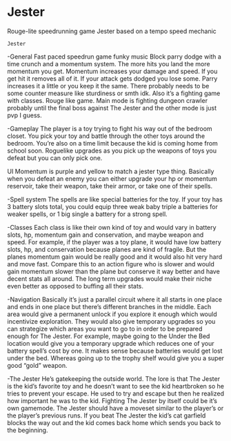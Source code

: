# Jester
Rouge-lite speedrunning game Jester based on a tempo speed mechanic


	Jester

-General
Fast paced speedrun game funky music Block parry dodge with a time crunch and a momentum system. The more hits you land the more momentum you get. Momentum increases your damage and speed. If you get hit it removes all of it. If your attack gets dodged you lose some. Parry increases it a little or you keep it the same. There probably needs to be some counter measure like sturdiness or smth idk. Also it’s a fighting game with classes. Rouge like game. Main mode is fighting dungeon crawler probably until the final boss against The Jester and the other mode is just pvp I guess.

-Gameplay
The player is a toy trying to fight his way out of the bedroom closet. You pick your toy and battle through the other toys around the bedroom. You’re also on a time limit because the kid is coming home from school soon. Roguelike upgrades as you pick up the weapons of toys you defeat but you can only pick one. 

UI 
Momentum is purple and yellow to match a jester type thing.
Basically when you defeat an enemy you can either upgrade your hp or momentum reservoir, take their weapon, take their armor, or take one of their spells.

-Spell system
The spells are like special batteries for the toy. If your toy has 3 battery slots total, you could equip three weak baby triple a batteries for weaker spells, or 1 big single a battery for a strong spell.

-Classes
Each class is like their own kind of toy and would vary in battery slots, hp, momentum gain and conservation, and maybe weapon and speed. For example, if the player was a toy plane, it would have low battery slots, hp, and conservation because planes are kind of fragile. But the planes momentum gain would be really good and it would also hit very hard and move fast. Compare this to an action figure who is slower and would gain momentum slower than the plane but conserve it way better and have decent stats all around. The long term upgrades would make their niche even better as opposed to buffing all their stats.

-Navigation
Basically it’s just a parallel circuit where it all starts in one place and ends in one place but there’s different branches in the middle. Each area would give a permanent unlock if you explore it enough which would incentivize exploration. They would also give temporary upgrades so you can strategize which areas you want to go to in order to be prepared enough for The Jester. For example, maybe going to the Under the Bed location would give you a temporary upgrade which reduces one of your battery spell’s cost by one. It makes sense because batteries would get lost under the bed. Whereas going up to the trophy shelf would give you a super good “gold” weapon.

-The Jester
He’s gatekeeping the outside world. The lore is that The Jester is the kid’s favorite toy and he doesn’t want to see the kid heartbroken so he tries to prevent your escape. He used to try and escape but then he realized how important he was to the kid. Fighting The Jester by itself could be it’s own gamemode. The Jester should have a moveset similar to the player’s or the player’s previous runs. If you beat The Jester the kid’s cat garfield blocks the way out and the kid comes back home which sends you back to the beginning. 

